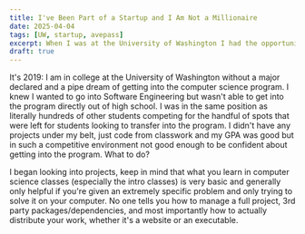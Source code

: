 ```yaml
---
title: I've Been Part of a Startup and I Am Not a Millionaire
date: 2025-04-04
tags: [UW, startup, avepass]
excerpt: When I was at the University of Washington I had the opportunity to work with some friends on a startup app that offered food delivery. It ended up dying and I made no money, so why did I do it, what did I learn, and would I do it again?
draft: true
---
```


It's 2019: I am in college at the University of Washington without a major declared and a pipe dream of getting into the computer science program. I knew I wanted to go into Software Engineering but wasn't able to get into the program directly out of high school. I was in the same position as literally hundreds of other students competing for the handful of spots that were left for students looking to transfer into the program. I didn't have any projects under my belt, just code from classwork and my GPA was good but in such a competitive environment not good enough to be confident about getting into the program. What to do?

I began looking into projects, keep in mind that what you learn in computer science classes (especially the intro classes) is very basic and generally only helpful if you're given an extremely specific problem and only trying to solve it on your computer. No one tells you how to manage a full project, 3rd party packages/dependencies, and most importantly how to actually distribute your work, whether it's a website or an executable.